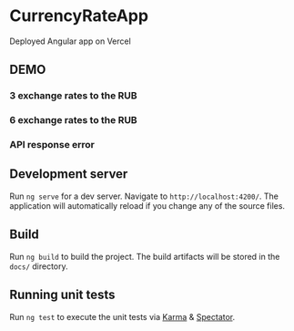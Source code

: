 # CurrencyRateApp

Deployed Angular app on Vercel

## DEMO

### 3 exchange rates to the RUB


### 6 exchange rates to the RUB


### API response error


## Development server

Run `ng serve` for a dev server. Navigate to `http://localhost:4200/`. The application will automatically reload if you change any of the source files.

## Build

Run `ng build` to build the project. The build artifacts will be stored in the `docs/` directory.

## Running unit tests

Run `ng test` to execute the unit tests via [Karma](https://karma-runner.github.io) & [Spectator](https://ngneat.github.io/spectator/).
